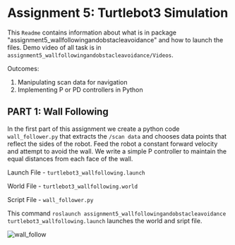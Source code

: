 # Assignment 5: Turtlebot3 Simulation

This ```Readme``` contains information about what is in package  "assignment5_wallfollowingandobstacleavoidance" and how to launch the files. Demo video of all task is in ```assignment5_wallfollowingandobstacleavoidance/Videos```.

Outcomes:
1. Manipulating scan data for navigation
2. Implementing P or PD controllers in Python

## PART 1: Wall Following

In the first part of this assignment we create a python code ```wall_follower.py``` that extracts
the ```/scan data``` and chooses data points that reflect the sides of the robot. Feed the robot a
constant forward velocity and attempt to avoid the wall. We write a simple P controller to
maintain the equal distances from each face of the wall. 

Launch File - ```turtlebot3_wallfollowing.launch```

World File - ```turtlebot3_wallfollowing.world```

Script File - ```wall_follower.py```

This command ```roslaunch assignment5_wallfollowingandobstacleavoidance turtlebot3_wallfollowing.launch``` launches the world and sript file.


![wall_follow](https://user-images.githubusercontent.com/79803663/156851871-75ac4c50-8e53-487e-8c26-ca57bb2c3d19.png)
